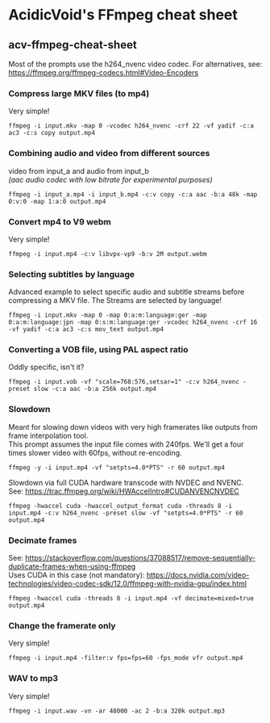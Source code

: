 # AcidicVoid's FFmpeg cheat sheet
## acv-ffmpeg-cheat-sheet

Most of the prompts use the h264_nvenc video codec.
For alternatives, see:  
https://ffmpeg.org/ffmpeg-codecs.html#Video-Encoders

### Compress large MKV files (to mp4)
Very simple!
```
ffmpeg -i input.mkv -map 0 -vcodec h264_nvenc -crf 22 -vf yadif -c:a ac3 -c:s copy output.mp4
```

### Combining audio and video from different sources
video from input_a and audio from input_b  
*(aac audio codec with low bitrate for experimental purposes)*
```
ffmpeg -i input_a.mp4 -i input_b.mp4 -c:v copy -c:a aac -b:a 48k -map 0:v:0 -map 1:a:0 output.mp4
```

### Convert mp4 to V9 webm
Very simple!
```
ffmpeg -i input.mp4 -c:v libvpx-vp9 -b:v 2M output.webm
```

### Selecting subtitles by language
Advanced example to select specific audio and subtitle streams before compressing a MKV file. The Streams are selected by language!
```
ffmpeg -i input.mkv -map 0 -map 0:a:m:language:ger -map 0:a:m:language:jpn -map 0:s:m:language:ger -vcodec h264_nvenc -crf 16 -vf yadif -c:a ac3 -c:s mov_text output.mp4
```

### Converting a VOB file, using PAL aspect ratio
Oddly specific, isn't it?
```
ffmpeg -i input.vob -vf "scale=768:576,setsar=1" -c:v h264_nvenc -preset slow -c:a aac -b:a 256k output.mp4
```

### Slowdown
Meant for slowing down videos with very high framerates like outputs from frame interpolation tool.  
This prompt assumes the input file comes with 240fps. We'll get a four times slower video with 60fps, without re-encoding.
```
ffmpeg -y -i input.mp4 -vf "setpts=4.0*PTS" -r 60 output.mp4
```

Slowdown via full CUDA hardware transcode with NVDEC and NVENC.  
See: https://trac.ffmpeg.org/wiki/HWAccelIntro#CUDANVENCNVDEC
```
ffmpeg -hwaccel cuda -hwaccel_output_format cuda -threads 8 -i input.mp4 -c:v h264_nvenc -preset slow -vf "setpts=4.0*PTS" -r 60 output.mp4
```

### Decimate frames
See: https://stackoverflow.com/questions/37088517/remove-sequentially-duplicate-frames-when-using-ffmpeg  
Uses CUDA in this case (not mandatory): https://docs.nvidia.com/video-technologies/video-codec-sdk/12.0/ffmpeg-with-nvidia-gpu/index.html
```
ffmpeg -hwaccel cuda -threads 8 -i input.mp4 -vf decimate=mixed=true output.mp4
```

### Change the framerate only
Very simple!
```
ffmpeg -i input.mp4 -filter:v fps=fps=60 -fps_mode vfr output.mp4
```

### WAV to mp3
Very simple!
```
ffmpeg -i input.wav -vn -ar 48000 -ac 2 -b:a 320k output.mp3
```
